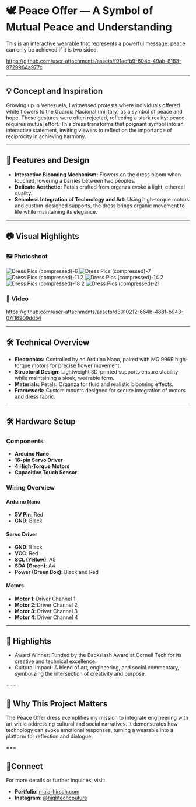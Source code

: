 
# 🕊️ Peace Offer — A Symbol of Mutual Peace and Understanding
This is an interactive wearable that represents a powerful message: peace can only be achieved if it is two sided.



https://github.com/user-attachments/assets/f91aefb9-604c-49ab-8183-9729964a977c


---

## 💡 Concept and Inspiration
Growing up in Venezuela, I witnessed protests where individuals offered white flowers to the Guardia Nacional (military) as a symbol of peace and hope. These gestures were often rejected, reflecting a stark reality: peace requires mutual effort. This dress transforms that poignant symbol into an interactive statement, inviting viewers to reflect on the importance of reciprocity in achieving harmony.

---

## 🎨 Features and Design
- **Interactive Blooming Mechanism:** Flowers on the dress bloom when touched, lowering a barries between two peoples.
- **Delicate Aesthetic:** Petals crafted from organza evoke a light, ethereal quality.
- **Seamless Integration of Technology and Art:** Using high-torque motors and custom-designed supports, the dress brings organic movement to life while maintaining its elegance.
  
---

## 📷 Visual Highlights
### 🖼️ Photoshoot

![Dress Pics (compressed)-6](https://github.com/user-attachments/assets/94fa9cc6-01bd-46bf-b1e3-521daab5b9fb)
![Dress Pics (compressed)-7](https://github.com/user-attachments/assets/6c2a7d00-b82e-4076-8919-bd784ef403b0)
![Dress Pics (compressed)-11 2](https://github.com/user-attachments/assets/49063c3f-33d7-4f07-8d98-5e7ced63651f)
![Dress Pics (compressed)-14 2](https://github.com/user-attachments/assets/441d5452-c6e0-4ab4-bc1f-76e1416aeaf4)
![Dress Pics (compressed)-18 2](https://github.com/user-attachments/assets/2eeb04ea-4ae8-4d3d-a0dd-0819573f9cd7)
![Dress Pics (compressed)-21](https://github.com/user-attachments/assets/80b4e5b0-1597-4b06-866b-f7699912f66b)

### 🎥 Video 
https://github.com/user-attachments/assets/d3010212-664b-488f-b943-07f16909dd54

---

## 🛠️ Technical Overview
- **Electronics:**
Controlled by an Arduino Nano, paired with MG 996R high-torque motors for precise flower movement.
- **Structural Design:**
Lightweight 3D-printed supports ensure stability while maintaining a sleek, wearable form.
- **Materials:**
Petals: Organza for fluid and realistic blooming effects.
- **Framework:** Custom mounts designed for secure integration of motors and dress fabric.

---

## 🛠️ Hardware Setup  

### Components  
- **Arduino Nano**  
- **16-pin Servo Driver**  
- **4 High-Torque Motors**  
- **Capacitive Touch Sensor**

### Wiring Overview  

#### Arduino Nano  
- **5V Pin**: Red  
- **GND**: Black  

#### Servo Driver  
- **GND**: Black  
- **VCC**: Red  
- **SCL (Yellow)**: A5  
- **SDA (Green)**: A4  
- **Power (Green Box)**: Black and Red  

#### Motors  
- **Motor 1**: Driver Channel 1  
- **Motor 2**: Driver Channel 2  
- **Motor 3**: Driver Channel 3  
- **Motor 4**: Driver Channel 4  

---

## 🌟 Highlights
- Award Winner:
Funded by the Backslash Award at Cornell Tech for its creative and technical excellence.
- Cultural Impact:
A blend of art, engineering, and social commentary, symbolizing the intersection of creativity and purpose.

===

## 🎯 Why This Project Matters
The Peace Offer dress exemplifies my mission to integrate engineering with art while addressing cultural and social narratives. It demonstrates how technology can evoke emotional responses, turning a wearable into a platform for reflection and dialogue.

===

## 🤝Connect
For more details or further inquiries, visit:
- **Portfolio**: [maia-hirsch.com](https://www.maia-hirsch.com)  
- **Instagram**: [@hightechcouture](https://instagram.com/hightechcouture) 
